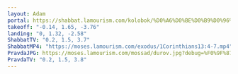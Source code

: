 ```yaml
---
layout: Adam
portal: https://shabbat.lamourism.com/kolobok/%D0%A6%D0%BE%D0%B9%D0%96%D0%AB%D0%92/%D0%9F%D1%83%D1%82%D0%B8%D0%BD%D0%92%D0%9E%D0%A0/scene.gltf
takeoff: "-0.14, 1.65, -3.76"
landing: "0, 1.32, -2.58"
ShabbatTV: "0.2, 1.5, 3.7"
ShabbatMP4: "https://moses.lamourism.com/exodus/1Corinthians13:4-7.mp4"
PravdaJPG: https://moses.lamourism.com/mossad/durov.jpg?debug=%F0%9F%87%B5%F0%9F%87%B8
PravdaTV: "0.2, 1.5, 3.8"
---
```

